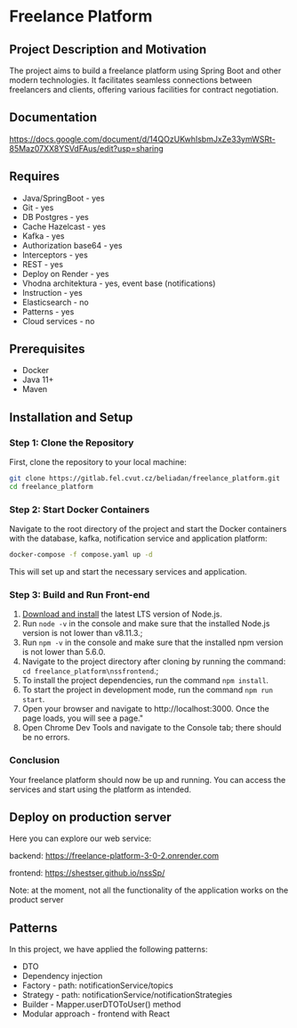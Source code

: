 # Freelance Platform

## Project Description and Motivation

The project aims to build a freelance platform using Spring Boot and other modern technologies. It facilitates seamless connections between freelancers and clients, offering various facilities for contract negotiation.

## Documentation
https://docs.google.com/document/d/14QOzUKwhIsbmJxZe33ymWSRt-85Maz07XX8YSVdFAus/edit?usp=sharing

## Requires
- Java/SpringBoot - yes
- Git - yes
- DB Postgres - yes
- Cache Hazelcast - yes
- Kafka - yes
- Authorization base64 - yes
- Interceptors - yes
- REST - yes
- Deploy on Render - yes
- Vhodna architektura - yes, event base (notifications)
- Instruction - yes
- Elasticsearch - no
- Patterns - yes
- Cloud services - no

## Prerequisites

- Docker
- Java 11+
- Maven

## Installation and Setup

### Step 1: Clone the Repository

First, clone the repository to your local machine:

```bash
git clone https://gitlab.fel.cvut.cz/beliadan/freelance_platform.git
cd freelance_platform
```

### Step 2: Start Docker Containers

Navigate to the root directory of the project and start the Docker containers with the database, kafka, notification service and application platform:

```bash
docker-compose -f compose.yaml up -d
```

This will set up and start the necessary services and application.

### Step 3: Build and Run Front-end
1. [Download and install](https://nodejs.org/en/) the latest LTS version of Node.js.
2. Run `node -v` in the console and make sure that the installed Node.js version is not lower than v8.11.3.;
3. Run `npm -v` in the console and make sure that the installed npm version is not lower than 5.6.0.
4. Navigate to the project directory after cloning by running the command: `cd freelance_platform\nssfrontend`.;
5. To install the project dependencies, run the command `npm install`.
6. To start the project in development mode, run the command `npm run start`.
7. Open your browser and navigate to http://localhost:3000. Once the page loads, you will see a page."
8. Open Chrome Dev Tools and navigate to the Console tab; there should be no errors.

### Conclusion

Your freelance platform should now be up and running. You can access the services and start using the platform as intended.

## Deploy on production server

Here you can explore our web service:

backend: https://freelance-platform-3-0-2.onrender.com

frontend: https://shestser.github.io/nssSp/

Note: at the moment, not all the functionality of the application works on the product server


## Patterns

In this project, we have applied the following patterns:

- DTO
- Dependency injection
- Factory - path: notificationService/topics
- Strategy - path: notificationService/notificationStrategies
- Builder - Mapper.userDTOToUser() method
- Modular approach - frontend with React
